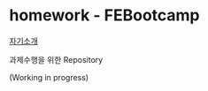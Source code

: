 # homework - FEBootcamp
[자기소개](https://github.com/Cocozo/homework/blob/main/about-me.md)

과제수행을 위한 Repository

(Working in progress)   
